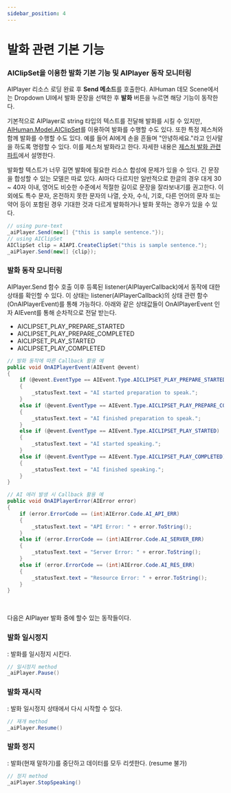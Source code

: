 ```yaml
---
sidebar_position: 4
---
```


# 발화 관련 기본 기능

### AIClipSet을 이용한 발화 기본 기능 및 AIPlayer 동작 모니터링

AIPlayer 리소스 로딩 완료 후 **Send 메소드**를 호출한다. AIHuman 데모 Scene에서는 Dropdown UI에서 발화 문장을 선택한 후 **발화** 버튼을 누르면 해당 기능이 동작한다.  

기본적으로 AIPlayer로 string 타입의 텍스트를 전달해 발화를 시킬 수 있지만, [AIHuman.Model.AIClipSet](/aihuman/unity-sdk/apis/aiclipset)를 이용하여 발화를 수행할 수도 있다. 또한 특정 제스처와 함께 발화를 수행할 수도 있다. 예를 들어 AI에게 손을 흔들며 "안녕하세요."라고 인사말을 하도록 명령할 수 있다. 이를 제스처 발화라고 한다. 자세한 내용은 [제스처 발화 관련 파트](/aihuman/unity-sdk/aiplayer/advanced-features#gestures)에서 설명한다.

발화할 텍스트가 너무 길면 발화에 필요한 리소스 합성에 문제가 있을 수 있다. 긴 문장을 합성할 수 있는 모델은 따로 있다. AI마다 다르지만 일반적으로 한글의 경우 대게 30 ~ 40자 이내, 영어도 비슷한 수준에서 적절한 길이로 문장을 잘라보내기를 권고한다. 이 외에도 특수 문자, 온전하지 못한 문자의 나열, 숫자, 수식, 기호, 다른 언어의 문자 또는 약어 등이 포함된 경우 기대한 것과 다르게 발화하거나 발화 못하는 경우가 있을 수 있다.

```csharp
// using pure-text
_aiPlayer.Send(new[] {"this is sample sentence."});
// using AIClipSet
AIClipSet clip = AIAPI.CreateClipSet("this is sample sentence.");
_aiPlayer.Send(new[] {clip});
```

### 발화 동작 모니터링
AIPlayer.Send 함수 호출 이후 등록된 listener(AIPlayerCallback)에서 동작에 대한 상태를 확인할 수 있다. 이 상태는 listener(AIPlayerCallback)의 상태 관련 함수(OnAIPlayerEvent)를 통해 가능하다. 아래와 같은 상태값들이 OnAIPlayerEvent 인자 AIEvent를 통해 순차적으로 전달 받는다.

- AICLIPSET_PLAY_PREPARE_STARTED 
- AICLIPSET_PLAY_PREPARE_COMPLETED
- AICLIPSET_PLAY_STARTED
- AICLIPSET_PLAY_COMPLETED

```csharp
// 발화 동작에 따른 Callback 활용 예
public void OnAIPlayerEvent(AIEvent @event)
{
    if (@event.EventType == AIEvent.Type.AICLIPSET_PLAY_PREPARE_STARTED)
    {
        _statusText.text = "AI started preparation to speak.";
    } 
    else if (@event.EventType == AIEvent.Type.AICLIPSET_PLAY_PREPARE_COMPLETED)
    {
        _statusText.text = "AI finished preparation to speak.";
    }
    else if (@event.EventType == AIEvent.Type.AICLIPSET_PLAY_STARTED)
    {
        _statusText.text = "AI started speaking.";
    }
    else if (@event.EventType == AIEvent.Type.AICLIPSET_PLAY_COMPLETED)
    {
        _statusText.text = "AI finished speaking.";
    }
}

// AI 에러 발생 시 Callback 활용 예
public void OnAIPlayerError(AIError error) 
{
    if (error.ErrorCode == (int)AIError.Code.AI_API_ERR)
    {
		_statusText.text = "API Error: " + error.ToString();
    }
    else if (error.ErrorCode == (int)AIError.Code.AI_SERVER_ERR)
    {
        _statusText.text = "Server Error: " + error.ToString();
    }
	else if (error.ErrorCode == (int)AIError.Code.AI_RES_ERR)
    {
		_statusText.text = "Resource Error: " + error.ToString();
    }
}
```
<br/>

다음은 AIPlayer 발화 중에 할수 있는 동작들이다. 

### 발화 일시정지

: 발화를 일시정지 시킨다.
```csharp
// 일시정지 method
_aiPlayer.Pause()
```

### 발화 재시작

: 발화 일시정지 상태에서 다시 시작할 수 있다.
```csharp
// 재개 method
_aiPlayer.Resume()
```

### 발화 정지

: 발화(현재 말하기)를 중단하고 데이터를 모두 리셋한다. (resume 불가)
```csharp
// 정지 method
_aiPlayer.StopSpeaking()
```
